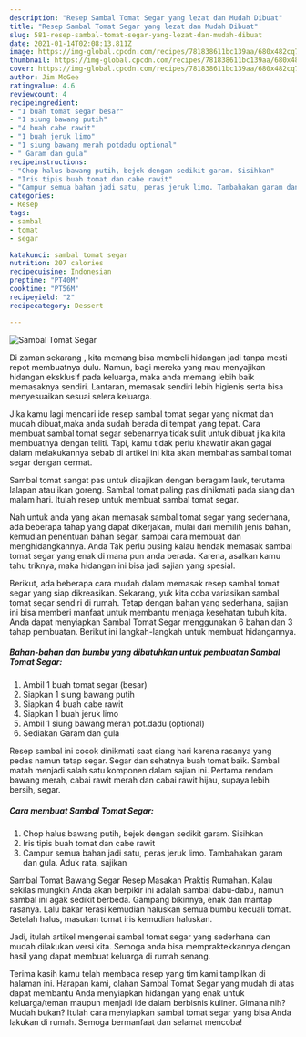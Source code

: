 ```yaml
---
description: "Resep Sambal Tomat Segar yang lezat dan Mudah Dibuat"
title: "Resep Sambal Tomat Segar yang lezat dan Mudah Dibuat"
slug: 581-resep-sambal-tomat-segar-yang-lezat-dan-mudah-dibuat
date: 2021-01-14T02:08:13.811Z
image: https://img-global.cpcdn.com/recipes/781838611bc139aa/680x482cq70/sambal-tomat-segar-foto-resep-utama.jpg
thumbnail: https://img-global.cpcdn.com/recipes/781838611bc139aa/680x482cq70/sambal-tomat-segar-foto-resep-utama.jpg
cover: https://img-global.cpcdn.com/recipes/781838611bc139aa/680x482cq70/sambal-tomat-segar-foto-resep-utama.jpg
author: Jim McGee
ratingvalue: 4.6
reviewcount: 4
recipeingredient:
- "1 buah tomat segar besar"
- "1 siung bawang putih"
- "4 buah cabe rawit"
- "1 buah jeruk limo"
- "1 siung bawang merah potdadu optional"
- " Garam dan gula"
recipeinstructions:
- "Chop halus bawang putih, bejek dengan sedikit garam. Sisihkan"
- "Iris tipis buah tomat dan cabe rawit"
- "Campur semua bahan jadi satu, peras jeruk limo. Tambahakan garam dan gula. Aduk rata, sajikan"
categories:
- Resep
tags:
- sambal
- tomat
- segar

katakunci: sambal tomat segar 
nutrition: 207 calories
recipecuisine: Indonesian
preptime: "PT40M"
cooktime: "PT56M"
recipeyield: "2"
recipecategory: Dessert

---
```



![Sambal Tomat Segar](https://img-global.cpcdn.com/recipes/781838611bc139aa/680x482cq70/sambal-tomat-segar-foto-resep-utama.jpg)

Di zaman  sekarang , kita memang bisa membeli hidangan jadi tanpa mesti repot membuatnya dulu. Namun, bagi mereka yang mau menyajikan hidangan eksklusif pada keluarga, maka anda memang lebih baik memasaknya sendiri. Lantaran, memasak sendiri lebih higienis serta bisa menyesuaikan sesuai selera keluarga.

Jika kamu lagi mencari ide resep sambal tomat segar yang nikmat dan mudah dibuat,maka anda sudah berada di tempat yang tepat. Cara membuat sambal tomat segar  sebenarnya tidak sulit untuk dibuat jika kita membuatnya dengan teliti. Tapi, kamu tidak perlu khawatir akan gagal dalam melakukannya 
sebab di artikel ini kita akan membahas sambal tomat segar dengan cermat.  

Sambal tomat sangat pas untuk disajikan dengan beragam lauk, terutama lalapan atau ikan goreng. Sambal tomat paling pas dinikmati pada siang dan malam hari. Itulah resep untuk membuat sambal tomat segar.

Nah untuk anda yang akan memasak sambal tomat segar yang sederhana, ada beberapa tahap yang dapat dikerjakan, mulai dari memilih jenis bahan, kemudian penentuan bahan segar, sampai cara membuat dan menghidangkannya. Anda Tak perlu pusing kalau hendak memasak sambal tomat segar yang enak di mana pun anda berada. Karena, asalkan kamu  tahu triknya, maka hidangan ini bisa jadi sajian yang spesial.

Berikut, ada beberapa cara mudah dalam memasak resep sambal tomat segar yang siap dikreasikan. Sekarang, yuk kita coba variasikan sambal tomat segar sendiri di rumah. Tetap dengan bahan yang sederhana, sajian ini bisa memberi manfaat untuk membantu menjaga kesehatan tubuh kita. Anda dapat menyiapkan Sambal Tomat Segar menggunakan 6 bahan dan 3 tahap pembuatan. Berikut ini langkah-langkah untuk membuat hidangannya.

<!--inarticleads1-->

##### Bahan-bahan dan bumbu yang dibutuhkan untuk pembuatan Sambal Tomat Segar:

1. Ambil 1 buah tomat segar (besar)
1. Siapkan 1 siung bawang putih
1. Siapkan 4 buah cabe rawit
1. Siapkan 1 buah jeruk limo
1. Ambil 1 siung bawang merah pot.dadu (optional)
1. Sediakan  Garam dan gula


Resep sambal ini cocok dinikmati saat siang hari karena rasanya yang pedas namun tetap segar. Segar dan sehatnya buah tomat baik. Sambal matah menjadi salah satu komponen dalam sajian ini. Pertama rendam bawang merah, cabai rawit merah dan cabai rawit hijau, supaya lebih bersih, segar. 

<!--inarticleads2-->

##### Cara membuat Sambal Tomat Segar:

1. Chop halus bawang putih, bejek dengan sedikit garam. Sisihkan
1. Iris tipis buah tomat dan cabe rawit
1. Campur semua bahan jadi satu, peras jeruk limo. Tambahakan garam dan gula. Aduk rata, sajikan


Sambal Tomat Bawang Segar Resep Masakan Praktis Rumahan. Kalau sekilas mungkin Anda akan berpikir ini adalah sambal dabu-dabu, namun sambal ini agak sedikit berbeda. Gampang bikinnya, enak dan mantap rasanya. Lalu bakar terasi kemudian haluskan semua bumbu kecuali tomat. Setelah halus, masukan tomat iris kemudian haluskan. 

Jadi, itulah artikel mengenai  sambal tomat segar  yang sederhana dan mudah dilakukan versi kita. Semoga anda bisa mempraktekkannya dengan hasil yang dapat membuat keluarga di rumah senang. 

Terima kasih kamu telah membaca resep yang tim kami tampilkan di halaman ini. Harapan kami, olahan  Sambal Tomat Segar yang mudah di atas dapat membantu Anda menyiapkan hidangan yang enak untuk keluarga/teman maupun menjadi ide dalam berbisnis kuliner. Gimana nih? Mudah bukan? Itulah cara menyiapkan sambal tomat segar yang bisa Anda lakukan di rumah. Semoga bermanfaat dan selamat mencoba!

